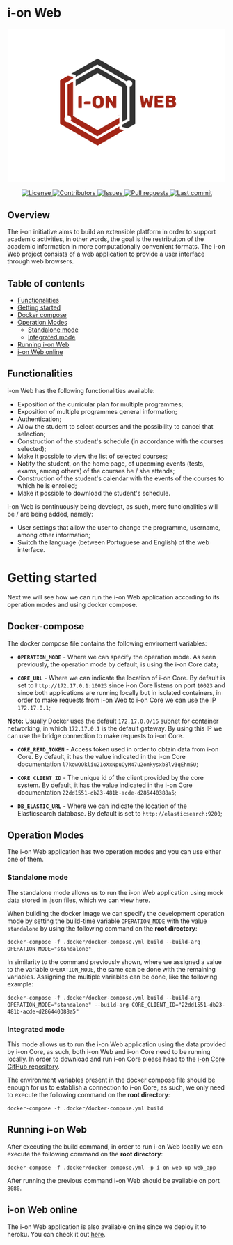 # i-on Web
<p align="center">
    <img src="/project/static-files/images/Logo2_i-on.png" width="500px" alt="i-on Web" />
</p>
<p align="center">
    <a href="https://github.com/i-on-project/web/blob/main/LICENSE">
        <img src="https://img.shields.io/github/license/i-on-project/web" alt="License" />
    </a>
    <a href="https://github.com/i-on-project/web/graphs/contributors/">
        <img src="https://img.shields.io/github/contributors/i-on-project/web" alt="Contributors" />
    </a>
    <a href="https://github.com/i-on-project/web/issues/">
        <img src="https://img.shields.io/github/issues/i-on-project/web" alt="Issues" />
    </a>
    <a href="https://github.com/i-on-project/web/pulls/">
        <img src="https://img.shields.io/github/issues-pr/i-on-project/web" alt="Pull requests" />
    </a>
    <a href="https://github.com/i-on-project/web/commits/main">
        <img src="https://img.shields.io/github/last-commit/i-on-project/web" alt="Last commit" />
    </a>
</p>

## Overview

The i-on initiative aims to build an extensible platform in order to support academic activities, in other words, the goal is the restribuiton of the academic information in more computationally convenient formats. The i-on Web project consists of a web application to provide a user interface through web browsers.

## Table of contents
- [Functionalities](#functionalities)
- [Getting started](#getting-started)
- [Docker compose](#docker-compose)
- [Operation Modes](#operation-modes)
    - [Standalone mode](#standalone-mode)
    - [Integrated mode](#integrated-mode)
- [Running i-on Web](#running-i-on-web)
- [i-on Web online](#i-on-web-online)

## Functionalities
i-on Web has the following functionalities available:

- Exposition of the curricular plan for multiple programmes;
- Exposition of multiple programmes general information;
- Authentication;
- Allow the student to select courses and the possibility to cancel that selection;
- Construction of the student's schedule (in accordance with the courses selected);
- Make it possible to view the list of selected courses;
- Notify the student, on the home page, of upcoming events (tests, exams, among others) of the courses he / she attends;
- Construction of the student's calendar with the events of the courses to which he is enrolled;
- Make it possible to download the student's schedule.

i-on Web is continuously being developt, as such, more funcionalities will be / are being added, namely:

- User settings that allow the user to change the programme, username, among other information;
- Switch the language (between Portuguese and English) of the web interface.

# Getting started
Next we will see how we can run the i-on Web application according to its operation modes and using docker compose.

## Docker-compose
The docker compose file contains the following enviroment variables:
- __`OPERATION_MODE`__ - Where we can specify the operation mode. As seen previously, the operation mode by default, is using the i-on Core data;

- __`CORE_URL`__ - Where we can indicate the location of i-on Core. By default is set to `http://172.17.0.1:10023` since i-on Core listens on port `10023` and since both applications are running locally but in isolated containers, in order to make requests from i-on Web to i-on Core we can use the IP `172.17.0.1`;

__Note:__ Usually Docker uses the default `172.17.0.0/16` subnet for container networking, in which `172.17.0.1` is the default gateway. By using this IP we can use the bridge connection to make requests to i-on Core.

- __`CORE_READ_TOKEN`__ - Access token used in order to obtain data from i-on Core. By default, it has the value indicated in the i-on Core documentation `l7kowOOkliu21oXxNpuCyM47u2omkysxb8lv3qEhm5U`;

- __`CORE_CLIENT_ID`__ - The unique id of the client provided by the core system. By default, it has the value indicated in the i-on Core documentation `22dd1551-db23-481b-acde-d286440388a5`;

- __`DB_ELASTIC_URL`__ - Where we can indicate the location of the Elasticsearch database. By default is set to `http://elasticsearch:9200`;

## Operation Modes
The i-on Web application has two operation modes and you can use either one of them.

### Standalone mode
The standalone mode allows us to run the i-on Web application using mock data stored in .json files, which we can view [here](https://github.com/i-on-project/web/tree/main/Project/data).

When building the docker image we can specify the development operation mode by setting the build-time variable `OPERATION_MODE` with the value `standalone` by using the following command on the __root directory__:
```
docker-compose -f .docker/docker-compose.yml build --build-arg OPERATION_MODE="standalone"
```

In similarity to the command previously shown, where we assigned a value to the variable `OPERATION_MODE`, the same can be done with the remaining variables. Assigning the multiple variables can be done, like the following example:
```
docker-compose -f .docker/docker-compose.yml build --build-arg OPERATION_MODE="standalone" --build-arg CORE_CLIENT_ID="22dd1551-db23-481b-acde-d286440388a5"
```

### Integrated mode
This mode allows us to run the i-on Web application using the data provided by i-on Core, as such, both i-on Web and i-on Core need to be running locally. In order to download and run i-on Core please head to the [i-on Core GitHub repository](https://github.com/i-on-project/core).

The environment variables present in the docker compose file should be enough for us to establish a connection to i-on Core, as such, we only need to execute the following command on the __root directory__:
```
docker-compose -f .docker/docker-compose.yml build
```

## Running i-on Web
After executing the build command, in order to run i-on Web locally we can execute the following command on the __root directory__:
```
docker-compose -f .docker/docker-compose.yml -p i-on-web up web_app
```
After running the previous command i-on Web should be available on port `8080`.

## i-on Web online
The i-on Web application is also available online since we deploy it to heroku. You can check it out [here](https://i-on-web.herokuapp.com).
